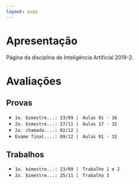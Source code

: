 ```yaml
---
layout: page
---
```


# Apresentação

Página da disciplina de Inteligência Artificial 2019-2.

# Avaliações 

## Provas

- `1o. bimestre...: 23/09 | `  `Aulas 01 - 16`
- `2o. bimestre...: 27/11 | `  `Aulas 17 - 32` 
- `2a. chamada....: 02/12 | `              
- `Exame final....: 09/12 | `  `Aulas 01 - 32` 

## Trabalhos

- `1o. bimestre...: 23/09 | `  `Trabalho 1 e 2`
- `2o. bimestre...: 25/11 | `  `Trabalho 3`
